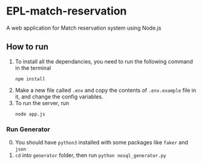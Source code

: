# EPL-match-reservation
A web application for Match reservation system using Node.js

## How to run
1. To install all the dependancies, you need to run the following command in the terminal  
    ```shell
    npm install
    ```
2. Make a new file called `.env` and copy the contents of `.env.example` file in it, and change the config variables.
3. To run the server, run  
    ```shell
    node app.js
    ```  
### Run Generator
0. You should have `python3` installed with some packages like `faker` and `json` 
1. `cd` into `generator` folder, then run `python nosql_generator.py`